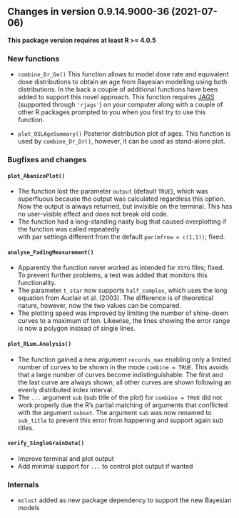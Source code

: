 




<!-- NEWS.md was auto-generated by NEWS.Rmd. Please DO NOT edit by hand!-->

## Changes in version 0.9.14.9000-36 (2021-07-06)

**This package version requires at least R \>= 4.0.5**

### New functions

-   `combine_Dr_De()` This function allows to model dose rate and
    equivalent dose distributions to obtain an age from Bayesian
    modelling using both distributions. In the back a couple of
    additional functions have been added to support this novel approach.
    This function requires [JAGS](https://mcmc-jags.sourceforge.io)
    (supported through `'rjags'`) on your computer along with a couple
    of other R packages prompted to you when you first try to use this
    function.

-   `plot_OSLAgeSummary()` Posterior distribution plot of ages. This
    function is used by `combine_Dr_Dr()`, however, it can be used as
    stand-alone plot.

### Bugfixes and changes

#### `plot_AbanicoPlot()`

-   The function lost the parameter `output` (default `TRUE`), which was
    superfluous because the output was calculated regardless this
    option. Now the output is always returned, but invisible on the
    terminal. This has no user-visible effect and does not break old
    code.
-   The function had a long-standing nasty bug that caused overplotting
    if the function was called repeatedly  
    with par settings different from the default `par(mfrow = c(1,1))`;
    fixed.

#### `analyse_FadingMeasurement()`

-   Apparently the function never worked as intended for `XSYG` files;
    fixed. To prevent further problems, a test was added that monitors
    this functionality.
-   The parameter `t_star` now supports `half_complex`, which uses the
    long equation from Auclair et al. (2003). The difference is of
    theoretical nature, however, now the two values can be compared.
-   The plotting speed was improved by limiting the number of shine-down
    curves to a maximum of ten. Likewise, the lines showing the error
    range is now a polygon instead of single lines.

#### `plot_RLum.Analysis()`

-   The function gained a new argument `records_max` enabling only a
    limited number of curves to be shown in the mode `combine = TRUE`.
    This avoids that a large number of curves become indistinguishable.
    The first and the last curve are always shown, all other curves are
    shown following an evenly distributed index interval.
-   The `...` argument `sub` (sub title of the plot) for
    `combine = TRUE` did not work properly due the R’s partial matching
    of arguments that conflicted with the argument `subset`. The
    argument `sub` was now renamed to `sub_title` to prevent this error
    from happening and support again sub titles.

#### `verify_SingleGrainData()`

-   Improve terminal and plot output
-   Add minimal support for `...` to control plot output if wanted

### Internals

-   `mclust` added as new package dependency to support the new Bayesian
    models
